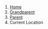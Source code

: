<nav class="breadcrumb" aria-label="breadcrumb">
  <ol>
    <li><a href="/">Home</a></li>
    <li><a href="/grandparent">Grandparent</a></li>
    <li><a href="/parent">Parent</a></li>
    <li aria-current>Current Location</li>
  </ol>
</nav>
